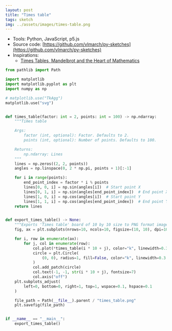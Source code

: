 ```yaml
---
layout: post
title: "Times table"
tags: sketch
img: ../assets/images/times-table.png
---
```


- Tools: Python, JavaScript, p5.js
- Source code: [https://github.com/vlmarch/py-sketches](https://github.com/vlmarch/py-sketches)
- Inspirations:
    - [Times Tables, Mandelbrot and the Heart of Mathematics](https://www.youtube.com/watch?v=qhbuKbxJsk8)


```python
from pathlib import Path

import matplotlib
import matplotlib.pyplot as plt
import numpy as np

# matplotlib.use("TkAgg")
matplotlib.use("svg")


def times_table(factor: int = 2, points: int = 100) -> np.ndarray:
    """Times table

    Args:
        factor (int, optional): Factor. Defaults to 2.
        points (int, optional): Number of points. Defaults to 100.

    Returns:
        np.ndarray: Lines
    """
    lines = np.zeros((2, 2, points))
    angles = np.linspace(0, 2 * np.pi, points + 1)[:-1]

    for i in range(points):
        end_point_index = factor * i % points
        lines[0, 0, i] = np.sin(angles[i])  # Start point X
        lines[0, 1, i] = np.sin(angles[end_point_index])  # End point X
        lines[1, 0, i] = np.cos(angles[i])  # Start point Y
        lines[1, 1, i] = np.cos(angles[end_point_index])  # End point Y
    return lines


def export_times_table() -> None:
    """Exports 'Times table' board of 10 by 10 size to PNG format image."""
    fig, ax = plt.subplots(nrows=10, ncols=10, figsize=(10, 10), dpi=100)

    for i, row in enumerate(ax):
        for j, col in enumerate(row):
            col.plot(*times_table(i * 10 + j), color="k", linewidth=0.3)
            circle = plt.Circle(
                (0, 0), radius=1, fill=False, color="k", linewidth=0.3
            )
            col.add_patch(circle)
            col.text(-1, -1, str(i * 10 + j), fontsize=7)
            col.axis("off")
    plt.subplots_adjust(
        left=0, bottom=0, right=1, top=1, wspace=0.1, hspace=0.1
    )

    file_path = Path(__file__).parent / "times_table.png"
    plt.savefig(file_path)


if __name__ == "__main__":
    export_times_table()

```

<div>
    <script src="../assets/js/times-table.js"></script>
</div>
